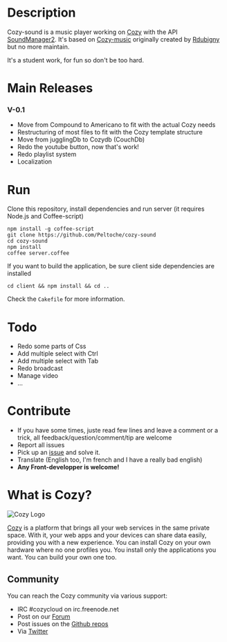 # Description

Cozy-sound is a music player working on [Cozy](http://cozy.io) with the API [SoundManager2](http://www.schillmania.com/projects/soundmanager2/).
It's based on [Cozy-music](https://github.com/rdubigny/cozy-music) originally created by [Rdubigny](https://github.com/rdubigny) but no more maintain.

It's a student work, for fun so don't be too hard.

# Main Releases

### V-0.1
- Move from Compound to Americano to fit with the actual Cozy needs
- Restructuring of most files to fit with the Cozy template structure
- Move from jugglingDb to Cozydb (CouchDb)
- Redo the youtube button, now that's work!
- Redo playlist system
- Localization


# Run

Clone this repository, install dependencies and run server (it requires Node.js
and Coffee-script)

    npm install -g coffee-script
    git clone https://github.com/Peltoche/cozy-sound
    cd cozy-sound
    npm install
    coffee server.coffee

If you want to build the application, be sure client side dependencies are installed

    cd client && npm install && cd ..

Check the `Cakefile` for more information.

# Todo

- Redo some parts of Css
- Add multiple select with Ctrl
- Add multiple select with Tab
- Redo broadcast
- Manage video
- ...

# Contribute

- If you have some times, juste read few lines and leave a comment or a trick, all feedback/question/comment/tip are welcome
- Report all issues
- Pick up an [issue](https://github.com/Peltoche/cozy-sound/issues) and solve it.
- Translate (English too, I'm french and I have a really bad english)
- **Any Front-developper is welcome!**

# What is Cozy?

![Cozy Logo](https://raw.github.com/mycozycloud/cozy-setup/gh-pages/assets/images/happycloud.png)

[Cozy](http://cozy.io) is a platform that brings all your web services in the
same private space.  With it, your web apps and your devices can share data
easily, providing you
with a new experience. You can install Cozy on your own hardware where no one
profiles you. You install only the applications you want. You can build your
own one too.

## Community 

You can reach the Cozy community via various support:

* IRC #cozycloud on irc.freenode.net
* Post on our [Forum](https://groups.google.com/forum/?fromgroups#!forum/cozy-cloud)
* Post issues on the [Github repos](https://github.com/mycozycloud/)
* Via [Twitter](http://twitter.com/mycozycloud)
